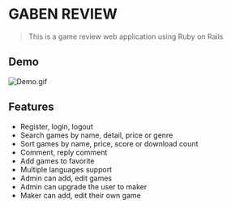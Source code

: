 # GABEN REVIEW
> This is a game review web application using Ruby on Rails

## Demo
![Demo.gif](./public/uploads/videos/gaben-review.gif)

## Features
- Register, login, logout
- Search games by name, detail, price or genre
- Sort games by name, price, score or download count 
- Comment, reply comment
- Add games to favorite
- Multiple languages support
- Admin can add, edit games
- Admin can upgrade the user to maker
- Maker can add, edit their own game 
